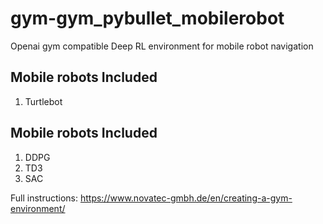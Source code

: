 # gym-gym_pybullet_mobilerobot

Openai gym compatible Deep RL environment for mobile robot navigation

## Mobile robots Included

  1. Turtlebot

## Mobile robots Included

  1. DDPG
  2. TD3
  3. SAC

Full instructions: https://www.novatec-gmbh.de/en/creating-a-gym-environment/
